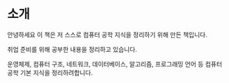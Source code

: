 # 소개

안녕하세요
이 책은 저 스스로 컴퓨터 공학 지식을 정리하기 위해 만든 책입니다.

취업 준비를 위해 공부한 내용을 정리하고 있습니다.

운영체제, 컴퓨터 구조, 네트워크, 데이터베이스, 알고리즘, 프로그래밍 언어 등 컴퓨터 공학 기본 지식을 정리하려합니다.




